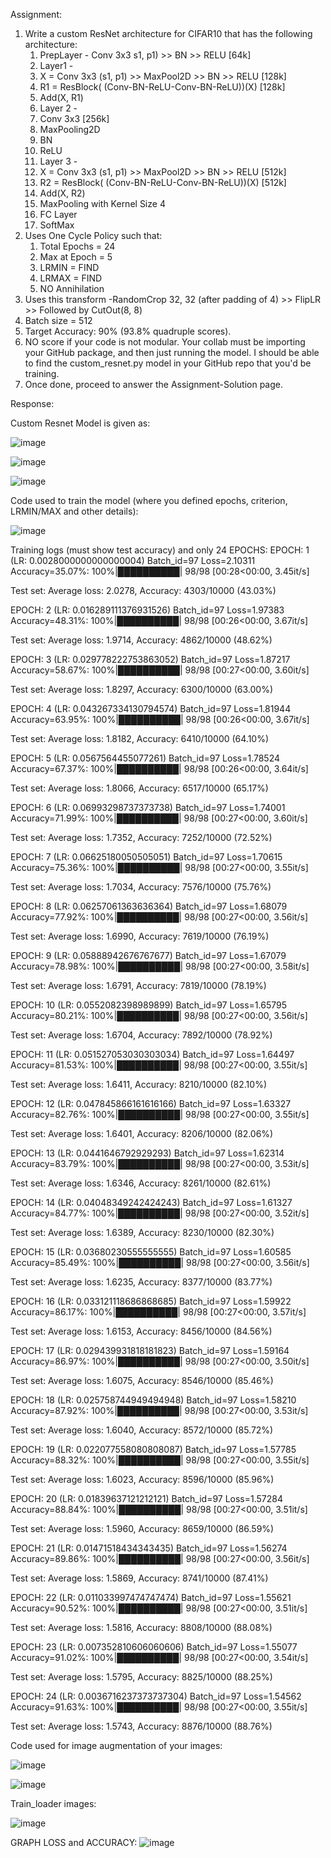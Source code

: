 Assignment:

1. Write a custom ResNet architecture for CIFAR10 that has the following architecture:
    1. PrepLayer - Conv 3x3 s1, p1) >> BN >> RELU [64k]
    2. Layer1 -
      1. X = Conv 3x3 (s1, p1) >> MaxPool2D >> BN >> RELU [128k]
      2. R1 = ResBlock( (Conv-BN-ReLU-Conv-BN-ReLU))(X) [128k] 
      3. Add(X, R1)
    3. Layer 2 -
      1. Conv 3x3 [256k]
      2. MaxPooling2D
      3. BN
      4. ReLU
    4. Layer 3 -
      1. X = Conv 3x3 (s1, p1) >> MaxPool2D >> BN >> RELU [512k]
      2. R2 = ResBlock( (Conv-BN-ReLU-Conv-BN-ReLU))(X) [512k]
      3. Add(X, R2)
    5. MaxPooling with Kernel Size 4
    6. FC Layer 
    7. SoftMax
2. Uses One Cycle Policy such that:
    1. Total Epochs = 24
    2. Max at Epoch = 5
    3. LRMIN = FIND
    4. LRMAX = FIND
    5. NO Annihilation
3. Uses this transform -RandomCrop 32, 32 (after padding of 4) >> FlipLR >> Followed by CutOut(8, 8)
4. Batch size = 512
5. Target Accuracy: 90% (93.8% quadruple scores). 
6. NO score if your code is not modular. Your collab must be importing your GitHub package, and then just running the model. I should be able to find the custom_resnet.py model in your GitHub repo that you'd be training. 
7. Once done, proceed to answer the Assignment-Solution page. 
 
 
Response:

Custom Resnet Model is given as:

![image](https://user-images.githubusercontent.com/79099957/221217142-268dfb66-15b4-4924-85c6-64c0c1bf9623.png)

![image](https://user-images.githubusercontent.com/79099957/221217242-3673cdf5-2761-47ca-8c86-ae7616e9a8fa.png)

![image](https://user-images.githubusercontent.com/79099957/221217375-9b855456-5933-4429-a21a-59155234de46.png)

Code used to train the model (where you defined epochs, criterion, LRMIN/MAX and other details):

![image](https://user-images.githubusercontent.com/79099957/221217973-270c19cb-3cd9-45f0-b83b-eb27c1fc04d8.png)

Training logs (must show test accuracy) and only 24 EPOCHS:
EPOCH: 1 (LR: 0.0028000000000000004)
Batch_id=97 Loss=2.10311 Accuracy=35.07%: 100%|██████████| 98/98 [00:28<00:00,  3.45it/s]

Test set: Average loss: 2.0278, Accuracy: 4303/10000 (43.03%)

EPOCH: 2 (LR: 0.016289111376931526)
Batch_id=97 Loss=1.97383 Accuracy=48.31%: 100%|██████████| 98/98 [00:26<00:00,  3.67it/s]

Test set: Average loss: 1.9714, Accuracy: 4862/10000 (48.62%)

EPOCH: 3 (LR: 0.029778222753863052)
Batch_id=97 Loss=1.87217 Accuracy=58.67%: 100%|██████████| 98/98 [00:27<00:00,  3.60it/s]

Test set: Average loss: 1.8297, Accuracy: 6300/10000 (63.00%)

EPOCH: 4 (LR: 0.043267334130794574)
Batch_id=97 Loss=1.81944 Accuracy=63.95%: 100%|██████████| 98/98 [00:26<00:00,  3.67it/s]

Test set: Average loss: 1.8182, Accuracy: 6410/10000 (64.10%)

EPOCH: 5 (LR: 0.0567564455077261)
Batch_id=97 Loss=1.78524 Accuracy=67.37%: 100%|██████████| 98/98 [00:26<00:00,  3.64it/s]

Test set: Average loss: 1.8066, Accuracy: 6517/10000 (65.17%)

EPOCH: 6 (LR: 0.06993298737373738)
Batch_id=97 Loss=1.74001 Accuracy=71.99%: 100%|██████████| 98/98 [00:27<00:00,  3.60it/s]

Test set: Average loss: 1.7352, Accuracy: 7252/10000 (72.52%)

EPOCH: 7 (LR: 0.06625180050505051)
Batch_id=97 Loss=1.70615 Accuracy=75.36%: 100%|██████████| 98/98 [00:27<00:00,  3.55it/s]

Test set: Average loss: 1.7034, Accuracy: 7576/10000 (75.76%)

EPOCH: 8 (LR: 0.06257061363636364)
Batch_id=97 Loss=1.68079 Accuracy=77.92%: 100%|██████████| 98/98 [00:27<00:00,  3.56it/s]

Test set: Average loss: 1.6990, Accuracy: 7619/10000 (76.19%)

EPOCH: 9 (LR: 0.05888942676767677)
Batch_id=97 Loss=1.67079 Accuracy=78.98%: 100%|██████████| 98/98 [00:27<00:00,  3.58it/s]

Test set: Average loss: 1.6791, Accuracy: 7819/10000 (78.19%)

EPOCH: 10 (LR: 0.0552082398989899)
Batch_id=97 Loss=1.65795 Accuracy=80.21%: 100%|██████████| 98/98 [00:27<00:00,  3.56it/s]

Test set: Average loss: 1.6704, Accuracy: 7892/10000 (78.92%)

EPOCH: 11 (LR: 0.051527053030303034)
Batch_id=97 Loss=1.64497 Accuracy=81.53%: 100%|██████████| 98/98 [00:27<00:00,  3.55it/s]

Test set: Average loss: 1.6411, Accuracy: 8210/10000 (82.10%)

EPOCH: 12 (LR: 0.047845866161616166)
Batch_id=97 Loss=1.63327 Accuracy=82.76%: 100%|██████████| 98/98 [00:27<00:00,  3.55it/s]

Test set: Average loss: 1.6401, Accuracy: 8206/10000 (82.06%)

EPOCH: 13 (LR: 0.0441646792929293)
Batch_id=97 Loss=1.62314 Accuracy=83.79%: 100%|██████████| 98/98 [00:27<00:00,  3.53it/s]

Test set: Average loss: 1.6346, Accuracy: 8261/10000 (82.61%)

EPOCH: 14 (LR: 0.04048349242424243)
Batch_id=97 Loss=1.61327 Accuracy=84.77%: 100%|██████████| 98/98 [00:27<00:00,  3.52it/s]

Test set: Average loss: 1.6389, Accuracy: 8230/10000 (82.30%)

EPOCH: 15 (LR: 0.03680230555555555)
Batch_id=97 Loss=1.60585 Accuracy=85.49%: 100%|██████████| 98/98 [00:27<00:00,  3.56it/s]

Test set: Average loss: 1.6235, Accuracy: 8377/10000 (83.77%)

EPOCH: 16 (LR: 0.033121118686868685)
Batch_id=97 Loss=1.59922 Accuracy=86.17%: 100%|██████████| 98/98 [00:27<00:00,  3.57it/s]

Test set: Average loss: 1.6153, Accuracy: 8456/10000 (84.56%)

EPOCH: 17 (LR: 0.029439931818181823)
Batch_id=97 Loss=1.59164 Accuracy=86.97%: 100%|██████████| 98/98 [00:27<00:00,  3.50it/s]

Test set: Average loss: 1.6075, Accuracy: 8546/10000 (85.46%)

EPOCH: 18 (LR: 0.025758744949494948)
Batch_id=97 Loss=1.58210 Accuracy=87.92%: 100%|██████████| 98/98 [00:27<00:00,  3.53it/s]

Test set: Average loss: 1.6040, Accuracy: 8572/10000 (85.72%)

EPOCH: 19 (LR: 0.022077558080808087)
Batch_id=97 Loss=1.57785 Accuracy=88.32%: 100%|██████████| 98/98 [00:27<00:00,  3.55it/s]

Test set: Average loss: 1.6023, Accuracy: 8596/10000 (85.96%)

EPOCH: 20 (LR: 0.01839637121212121)
Batch_id=97 Loss=1.57284 Accuracy=88.84%: 100%|██████████| 98/98 [00:27<00:00,  3.51it/s]

Test set: Average loss: 1.5960, Accuracy: 8659/10000 (86.59%)

EPOCH: 21 (LR: 0.01471518434343435)
Batch_id=97 Loss=1.56274 Accuracy=89.86%: 100%|██████████| 98/98 [00:27<00:00,  3.56it/s]

Test set: Average loss: 1.5869, Accuracy: 8741/10000 (87.41%)

EPOCH: 22 (LR: 0.011033997474747474)
Batch_id=97 Loss=1.55621 Accuracy=90.52%: 100%|██████████| 98/98 [00:27<00:00,  3.51it/s]

Test set: Average loss: 1.5816, Accuracy: 8808/10000 (88.08%)

EPOCH: 23 (LR: 0.007352810606060606)
Batch_id=97 Loss=1.55077 Accuracy=91.02%: 100%|██████████| 98/98 [00:27<00:00,  3.54it/s]

Test set: Average loss: 1.5795, Accuracy: 8825/10000 (88.25%)

EPOCH: 24 (LR: 0.0036716237373737304)
Batch_id=97 Loss=1.54562 Accuracy=91.63%: 100%|██████████| 98/98 [00:27<00:00,  3.55it/s]

Test set: Average loss: 1.5743, Accuracy: 8876/10000 (88.76%)

Code used for image augmentation of your images:

![image](https://user-images.githubusercontent.com/79099957/221219230-66872671-bd98-4177-8575-d013e5b9db54.png)

![image](https://user-images.githubusercontent.com/79099957/221219382-44fc50fc-5917-4a81-99a2-764ff9a35dd4.png)

Train_loader images:

![image](https://user-images.githubusercontent.com/79099957/221221058-47beb6d0-ff3d-459a-96cd-93bd807e31af.png)



GRAPH LOSS and ACCURACY:
![image](https://user-images.githubusercontent.com/79099957/221220919-6d59f269-3995-4e3d-a2a7-e73e943efe22.png)




















